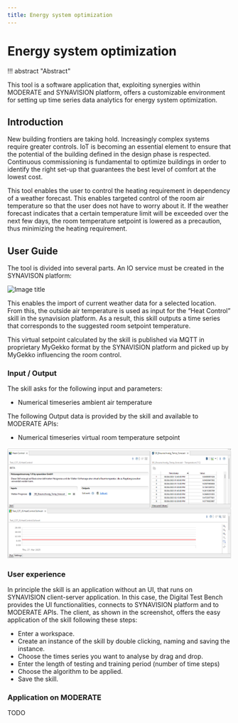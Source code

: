 ```yaml
---
title: Energy system optimization
---
```


# Energy system optimization

!!! abstract "Abstract"

  This tool is a software application that, exploiting synergies within MODERATE and SYNAVISION platform, offers a customizable environment for setting up time series data analytics for energy system optimization.

## Introduction

New building frontiers are taking hold. Increasingly complex systems require greater controls. IoT is becoming an essential element to ensure that the potential of the building defined in the design phase is respected. Continuous commissioning is fundamental to optimize buildings in order to identify the right set-up that guarantees the best level of comfort at the lowest cost.

This tool enables the user to control the heating requirement in dependency of a weather forecast. This enables targeted control of the room air temperature so that the user does not have to worry about it. If the weather forecast indicates that a certain temperature limit will be exceeded over the next few days, the room temperature setpoint is lowered as a precaution, thus minimizing the heating requirement.


## User Guide

The tool is divided into several parts. An IO service must be created in the SYNAVISON platform:

![Image title](../imgs/IO-Service.png)

This enables the import of current weather data for a selected location. From this, the outside air temperature is used as input for the “Heat Control” skill in the synavision platform. As a result, this skill outputs a time series that corresponds to the suggested room setpoint temperature.

This virtual setpoint calculated by the skill is published via MQTT in proprietary MyGekko format by the SYNAVISION platform and picked up by MyGekko influencing the room control.

### Input / Output

The skill asks for the following input and parameters:

  - Numerical timeseries ambient air temperature
  
The following Output data is provided by the skill and available to MODERATE APIs:

  -  Numerical timeseries virtual room temperature setpoint

![Image title](../imgs/eso-skill.png)

### User experience

In principle the skill is an application without an UI, that runs on SYNAVISION client-server application. In this case, the Digital Test Bench provides the UI functionalities, connects to SYNAVISION platform and to MODERATE APIs. The client, as shown in the screenshot, offers the easy application of the skill following these steps:


   - Enter a workspace.
   - Create an instance of the skill by double clicking, naming and saving the instance.
   - Choose the times series you want to analyse by drag and drop.
   - Enter the length of testing and training period (number of time steps)
   - Choose the algorithm to be applied.
   - Save the skill.



### Application on MODERATE

TODO
